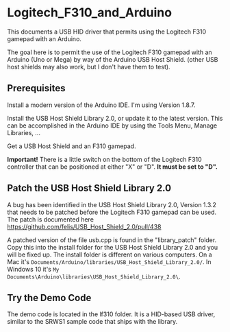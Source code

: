 # Logitech_F310_and_Arduino
This documents a USB HID driver that permits using the Logitech F310 gamepad with an Arduino.

The goal here is to permit the use of the Logitech F310 gamepad with an Arduino (Uno or Mega) by way of the 
Arduino USB Host Shield.  (other USB host shields may also work, but I don't have them to test).

## Prerequisites
Install a modern version of the Arduino IDE.  I'm using Version 1.8.7.

Install the USB Host Shield Library 2.0, or update it to the latest version.  This can be accomplished in the Arduino
IDE by using the Tools Menu, Manage Libraries, ...

Get a USB Host Shield and an F310 gamepad.

**Important!**  There is a little switch on the bottom of the Logitech F310 controller that can be positioned at either "X"
or "D".  **It must be set to "D".**

## Patch the USB Host Shield Library 2.0
A bug has been identified in the USB Host Shield Library 2.0, Version 1.3.2 that needs to be patched before
the Logitech F310 gamepad can be used.  The patch is documented here 
https://github.com/felis/USB_Host_Shield_2.0/pull/438

A patched version of the file usb.cpp is found in the "library_patch" folder.  Copy this into the install folder for the 
USB Host Shield Library 2.0 and you will be fixed up.  The install folder is different on various computers.  On a Mac
it's `Documents/Arduino/libraries/USB_Host_Shield_Library_2.0/`.  In Windows 10 it's
`My Documents\Arduino\libraries\USB_Host_Shield_Library_2.0\`.

## Try the Demo Code
The demo code is located in the lf310 folder.  It is a HID-based USB driver, similar to the SRWS1 sample code that
ships with the library.
